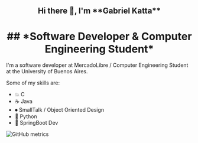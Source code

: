 <h2 align="center"> Hi there 👋, I'm **Gabriel Katta** </h2>

<h1 align="center"> ## *Software Developer & Computer Engineering Student* </h1>


I'm a software developer at MercadoLibre / Computer Engineering Student at the University of Buenos Aires.

Some of my skills are:

* 💥 C
* ☕️ Java 
* ⏺ SmallTalk / Object Oriented Design
* 🐍 Python
* 🌱 SpringBoot Dev

![GitHub metrics](https://metrics.lecoq.io/Kttq)  


